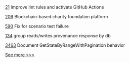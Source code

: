 
[21](https://github.com/hyperledger-labs/blockchain-verifier/pull/21) Improve lint rules and activate GitHub Actions

[206](https://github.com/hyperledger-labs/hyperledger-labs.github.io/pull/206) Blockchain-based charity foundation platform

[590](https://github.com/hyperledger/fabric-sdk-node/pull/590) Fix for scenario test failure 

[134](https://github.com/hyperledger-labs/orion-sdk-go/pull/134) group reads/writes provenance response by db

[3463](https://github.com/hyperledger/fabric/pull/3463) Document GetStateByRangeWithPagination behavior


[See more >>>](https://start-here.hyperledger.org/pull-requests)
